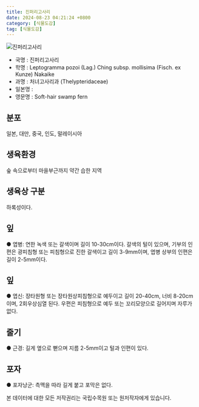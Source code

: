 ```yaml
---
title: 진퍼리고사리
date: 2024-08-23 04:21:24 +0800
category: [식물도감]
tag: [식물도감]
---
```




![진퍼리고사리](/fileUpload/plants/basic/Thelypteridaceae/Stegnogramma/3873/3873_1_th2.jpg)
- 국명 : 진퍼리고사리
- 학명 : Leptogramma pozoi (Lag.) Ching subsp. mollisima (Fisch. ex Kunze) Nakaike
- 과명 : 처녀고사리과 (Thelypteridaceae)
- 일본명 : 
- 영문명 : Soft-hair swamp fern


## 분포
일본, 대만, 중국, 인도, 말레이시아 
## 생육환경
숲 속으로부터 마을부근까지 약간 습한 지역
## 생육상 구분
하록성이다. 
## 잎
● 엽병: 연한 녹색 또는 갈색이며 길이 10-30cm이다. 갈색의 털이 있으며, 기부의 인편은 광피침형 또는 피침형으로 진한 갈색이고 길이 3-9mm이며, 엽병 상부의 인편은 길이 2-5mm이다. 
## 잎
● 엽신: 장타원형 또는 장타원상피침형으로 예두이고 길이 20-40cm, 너비 8-20cm이며, 2회우상심열 된다. 우편은 피침형으로 예두 또는 꼬리모양으로 길어지며 자루가 없다. 
## 줄기
● 근경: 길게 옆으로 뻗으며 지름 2-5mm이고 털과 인편이 있다. 
## 포자
● 포자낭군: 측맥을 따라 길게 붙고 포막은 없다. 






본 데이터에 대한 모든 저작권리는 국립수목원 또는 원저작자에게 있습니다.
